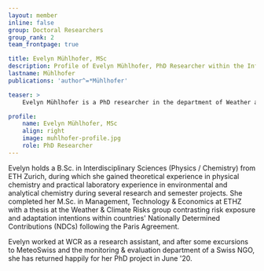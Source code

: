 ```yaml
---
layout: member
inline: false
group: Doctoral Researchers
group_rank: 2
team_frontpage: true

title: Evelyn Mühlhofer, MSc
description: Profile of Evelyn Mühlhofer, PhD Researcher within the Infrastructure Group.
lastname: Mühlhofer
publications: 'author^=*Mühlhofer'

teaser: >
    Evelyn Mühlhofer is a PhD researcher in the department of Weather and Climate Risk (WCR) at ETH Zurich.

profile:
    name: Evelyn Mühlhofer, MSc
    align: right
    image: muhlhofer-profile.jpg
    role: PhD Researcher
---
```


Evelyn holds a B.Sc. in Interdisciplinary Sciences (Physics / Chemistry) from ETH Zurich, during which she gained theoretical experience in physical chemistry and practical laboratory experience in environmental and analytical chemistry during several research and semester projects. She completed her M.Sc. in Management, Technology & Economics at ETHZ with a thesis at the Weather & Climate Risks group contrasting risk exposure and adaptation intentions within countries' Nationally Determined Contributions (NDCs) following the Paris Agreement.

Evelyn worked at WCR as a research assistant, and after some excursions to MeteoSwiss and the monitoring & evaluation department of a Swiss NGO, she has returned happily for her PhD project in June '20.
